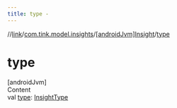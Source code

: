 ```yaml
---
title: type -
---
```

//[link](../../index.md)/[com.tink.model.insights](../index.md)/[[androidJvm]Insight](index.md)/[type](type.md)



# type  
[androidJvm]  
Content  
val [type](type.md): [InsightType](../[android-jvm]-insight-type/index.md)  



